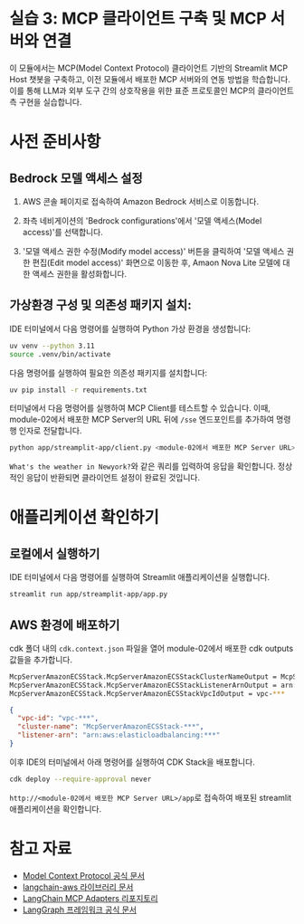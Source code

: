 # 실습 3: MCP 클라이언트 구축 및 MCP 서버와 연결

이 모듈에서는 MCP(Model Context Protocol) 클라이언트 기반의 Streamlit MCP Host 챗봇을 구축하고, 이전 모듈에서 배포한 MCP 서버와의 연동 방법을 학습합니다. 이를 통해 LLM과 외부 도구 간의 상호작용을 위한 표준 프로토콜인 MCP의 클라이언트 측 구현을 실습합니다.

# 사전 준비사항

## Bedrock 모델 액세스 설정

1. AWS 콘솔 페이지로 접속하여 Amazon Bedrock 서비스로 이동합니다.

2. 좌측 네비게이션의 'Bedrock configurations'에서 '모델 액세스(Model access)'를 선택합니다.

3. '모델 액세스 권한 수정(Modify model access)' 버튼을 클릭하여 '모델 액세스 권한 편집(Edit model access)' 화면으로 이동한 후, Amaon Nova Lite 모델에 대한 액세스 권한을 활성화합니다.

## 가상환경 구성 및 의존성 패키지 설치:

IDE 터미널에서 다음 명령어를 실행하여 Python 가상 환경을 생성합니다:

```bash
uv venv --python 3.11
source .venv/bin/activate
```

다음 명령어를 실행하여 필요한 의존성 패키지를 설치합니다:

```bash
uv pip install -r requirements.txt
```

터미널에서 다음 명령어를 실행하여 MCP Client를 테스트할 수 있습니다.
이때, module-02에서 배포한 MCP Server의 URL 뒤에 `/sse` 엔드포인트를 추가하여 명령행 인자로 전달합니다.

```bash
python app/streamplit-app/client.py <module-02에서 배포한 MCP Server URL>/sse
```

`What's the weather in Newyork?`와 같은 쿼리를 입력하여 응답을 확인합니다. 정상적인 응답이 반환되면 클라이언트 설정이 완료된 것입니다.

# 애플리케이션 확인하기

## 로컬에서 실행하기

IDE 터미널에서 다음 명령어를 실행하여 Streamlit 애플리케이션을 실행합니다.

```bash
streamlit run app/streamplit-app/app.py
```

## AWS 환경에 배포하기

cdk 폴더 내의 `cdk.context.json` 파일을 열어 module-02에서 배포한 cdk outputs 값들을 추가합니다.

```bash
McpServerAmazonECSStack.McpServerAmazonECSStackClusterNameOutput = McpServerAmazonECSStack-***
McpServerAmazonECSStack.McpServerAmazonECSStackListenerArnOutput = arn:aws:elasticloadbalancing:***
McpServerAmazonECSStack.McpServerAmazonECSStackVpcIdOutput = vpc-***
```

```json
{
  "vpc-id": "vpc-***",
  "cluster-name": "McpServerAmazonECSStack-***",
  "listener-arn": "arn:aws:elasticloadbalancing:***"
}
```

이후 IDE의 터미널에서 아래 명령어를 실행하여 CDK Stack을 배포합니다.

```bash
cdk deploy --require-approval never
```

`http://<module-02에서 배포한 MCP Server URL>/app`로 접속하여 배포된 streamlit 애플리케이션을 확인합니다.

# 참고 자료

- [Model Context Protocol 공식 문서](https://modelcontextprotocol.io/)
- [langchain-aws 라이브러리 문서](https://python.langchain.com/docs/integrations/providers/aws/)
- [LangChain MCP Adapters 리포지토리](https://github.com/langchain-ai/langchain-mcp-adapters)
- [LangGraph 프레임워크 공식 문서](https://langchain-ai.github.io/langgraph/) 